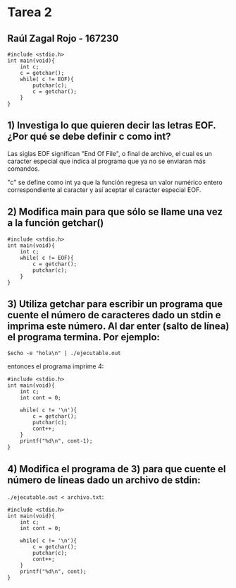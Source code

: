 # Tarea 2
## Raúl Zagal Rojo - 167230

```
#include <stdio.h>
int main(void){
    int c;
    c = getchar();
    while( c != EOF){
        putchar(c);
        c = getchar();   
    } 
}
```

## 1) Investiga lo que quieren decir las letras EOF. ¿Por qué se debe definir c como int?

Las siglas EOF significan "End Of File", o final de archivo, el cual es un caracter especial que indica al programa que ya no se enviaran más comandos.

"c" se define como int ya que la función regresa un valor numérico entero correspondiente al caracter y así aceptar el caracter especial EOF.

## 2) Modifica main para que sólo se llame una vez a la función getchar()

```
#include <stdio.h>
int main(void){
    int c;
    while( c != EOF){
        c = getchar();
        putchar(c);
    } 
}
```

## 3) Utiliza getchar para escribir un programa que cuente el número de caracteres dado un stdin e imprima este número. Al dar enter (salto de línea) el programa termina. Por ejemplo:

`$echo -e "hola\n" | ./ejecutable.out`

entonces el programa imprime 4:

```
#include <stdio.h>
int main(void){
    int c;
    int cont = 0;

    while( c != '\n'){
        c = getchar();   
        putchar(c);
        cont++;
    } 
    printf("%d\n", cont-1);
}

```

## 4) Modifica el programa de 3) para que cuente el número de líneas dado un archivo de stdin:

`./ejecutable.out < archivo.txt`:


```
#include <stdio.h>
int main(void){
    int c;
    int cont = 0;

    while( c != '\n'){
        c = getchar();   
        putchar(c);
        cont++;
    } 
    printf("%d\n", cont);
}

```